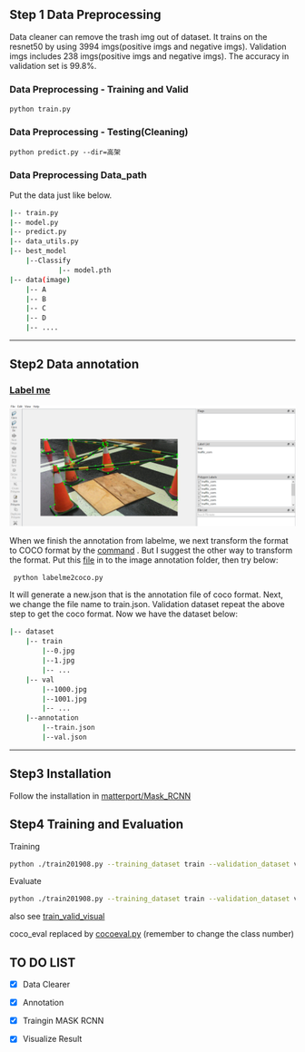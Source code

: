 ## Step 1 Data Preprocessing ##

Data cleaner can remove the trash img out of dataset. It trains on the resnet50 by using 3994 imgs(positive imgs and negative imgs).
Validation imgs includes 238 imgs(positive imgs and negative imgs). The accuracy in validation set is 99.8%.

### Data Preprocessing - Training and Valid ###
    python train.py
### Data Preprocessing - Testing(Cleaning) ###
	python predict.py --dir=高架

### Data Preprocessing Data_path ###
Put the data just like below.

```bash
|-- train.py
|-- model.py
|-- predict.py
|-- data_utils.py
|-- best_model
	|--Classify
    		|-- model.pth
|-- data(image)
    |-- A
    |-- B
    |-- C
    |-- D
    |-- ....

```
---

## Step2 Data annotation ##
### [Label me](https://github.com/wkentaro/labelme) ###
<p align="center"><img src="https://github.com/peter850421/Mask-RCNN/blob/master/img/labelme.PNG"/></p>

When we finish the annotation from labelme, we next transform the format to COCO format by the [command](https://github.com/wkentaro/labelme/tree/master/examples/instance_segmentation ) . But I suggest the other way to transform the format.
Put this [file](https://github.com/lindylin1817/labelme2coco/blob/master/labelme2COCO.py )  in to the image annotation folder, then try below: 

	 python labelme2coco.py
	 
It will generate a new.json that is the annotation file of coco format. Next, we change the file name to train.json. Validation dataset repeat the above step to get the coco format.
Now we have the dataset below:

```bash
|-- dataset
	|-- train
		|--0.jpg
		|--1.jpg
		|-- ...
	|-- val
		|--1000.jpg
		|--1001.jpg
		|-- ...
	|--annotation
		|--train.json
		|--val.json
```

---
## Step3 Installation ##
Follow the installation in [matterport/Mask_RCNN](https://github.com/matterport/Mask_RCNN#installation)

## Step4 Training and Evaluation ##
Training
```bash
python ./train201908.py --training_dataset train --validation_dataset valid --year 201908 train
```
Evaluate
```bash
python ./train201908.py --training_dataset train --validation_dataset valid --year 201908 evaluate
```
also see [train_valid_visual](https://github.com/peter850421/Mask-RCNN/blob/master/train/train_evaluate_visualize.ipynb)

coco_eval replaced by [cocoeval.py](https://github.com/kimyoon-young/centerNet-deep-sort/blob/master/tools/cocoeval.py) (remember to change the class number)
## TO DO LIST

- [X] Data Clearer
- [x] Annotation
- [X] Traingin MASK RCNN
- [X] Visualize Result

